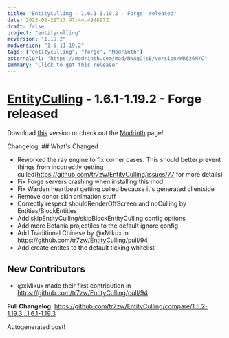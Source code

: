 ```yaml
---
title: "EntityCulling - 1.6.1-1.19.2 - Forge  released"
date: 2023-02-21T17:47:44.494897Z
draft: false
project: "entityculling"
mcversion: "1.19.2"
modversion: "1.6.11.19.2"
tags: ["entityculling", "forge", "Modrinth"]
externalurl: "https://modrinth.com/mod/NNAgCjsB/version/WR6z6MYC"
summary: "Click to get this release"
---
```

# [EntityCulling](/project/entityculling) - 1.6.1-1.19.2 - Forge  released
Download [this](https://modrinth.com/mod/NNAgCjsB/version/WR6z6MYC) version or check out the [Modrinth](https://modrinth.com/mod/NNAgCjsB) page!

Changelog: ## What's Changed
* Reworked the ray engine to fix corner cases. This should better prevent things from incorrectly getting culled(https://github.com/tr7zw/EntityCulling/issues/77 for more details)
* Fix Forge servers crashing when installing this mod
* Fix Warden heartbeat getting culled because it's generated clientside
* Remove donor skin animation stuff
* Correctly respect shouldRenderOffScreen and noCulling by Entities/BlockEntities
* Add skipEntityCulling/skipBlockEntityCulling config options
* Add more Botania projectiles to the default ignore config
* Add Traditional Chinese by @xMikux in https://github.com/tr7zw/EntityCulling/pull/94
* Add create entites to the default ticking whitelist

## New Contributors
* @xMikux made their first contribution in https://github.com/tr7zw/EntityCulling/pull/94

**Full Changelog**: https://github.com/tr7zw/EntityCulling/compare/1.5.2-1.19.3...1.6.1-1.19.3

Autogenerated post!
